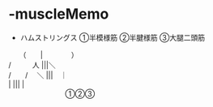 # -muscleMemo

- ハムストリングス
①半模様筋
②半腱様筋
③大腿二頭筋
 
　　（　　|　　　　）  
  /　　　人    |||＼  
  /　　/　 ＼ |||　｜  
            | |||  |  
　　　　　　　　①②③  
        
